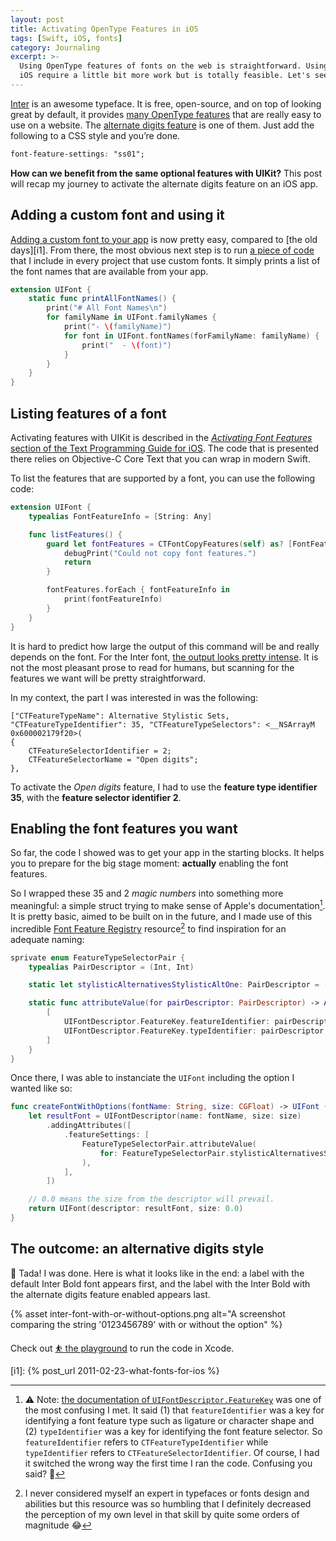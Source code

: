 ```yaml
---
layout: post
title: Activating OpenType Features in iOS
tags: [Swift, iOS, fonts]
category: Journaling
excerpt: >-
  Using OpenType features of fonts on the web is straightforward. Using them on
  iOS require a little bit more work but is totally feasible. Let's see how.
---
```


[Inter][1] is an awesome typeface. It is free, open-source, and on top of
looking great by default, it provides [many OpenType features][2] that are
really easy to use on a website. The [alternate digits feature][3] is one of
them. Just add the following to a CSS style and you’re done.

```css
font-feature-settings: "ss01";
```

**How can we benefit from the same optional features with UIKit?** This post
will recap my journey to activate the alternate digits feature on an iOS app.

## Adding a custom font and using it

[Adding a custom font to your app][4] is now pretty easy, compared to [the old
days][i1]. From there, the most obvious next step is to run [a piece of
code][c1] that I include in every project that use custom fonts. It simply
prints a list of the font names that are available from your app.

```swift
extension UIFont {
    static func printAllFontNames() {
        print("# All Font Names\n")
        for familyName in UIFont.familyNames {
            print("- \(familyName)")
            for font in UIFont.fontNames(forFamilyName: familyName) {
                print("  - \(font)")
            }
        }
    }
}
```

## Listing features of a font

Activating features with UIKit is described in the [_Activating Font Features_
section of the Text Programming Guide for iOS][5]. The code that is presented
there relies on Objective-C Core Text that you can wrap in modern Swift.

To list the features that are supported by a font, you can use the following
code:

```swift
extension UIFont {
    typealias FontFeatureInfo = [String: Any]

    func listFeatures() {
        guard let fontFeatures = CTFontCopyFeatures(self) as? [FontFeatureInfo] else {
            debugPrint("Could not copy font features.")
            return
        }

        fontFeatures.forEach { fontFeatureInfo in
            print(fontFeatureInfo)
        }
    }
}
```

It is hard to predict how large the output of this command will be and really
depends on the font. For the Inter font, [the output looks pretty intense][c2].
It is not the most pleasant prose to read for humans, but scanning for the
features we want will be pretty straightforward.

In my context, the part I was interested in was the following:

```
["CTFeatureTypeName": Alternative Stylistic Sets, "CTFeatureTypeIdentifier": 35, "CTFeatureTypeSelectors": <__NSArrayM 0x600002179f20>(
{
    CTFeatureSelectorIdentifier = 2;
    CTFeatureSelectorName = "Open digits";
},
```

To activate the _Open digits_ feature, I had to use the **feature type
identifier 35**, with the **feature selector identifier 2**.

## Enabling the font features you want

So far, the code I showed was to get your app in the starting blocks. It helps
you to prepare for the big stage moment: **actually** enabling the font
features.

So I wrapped these 35 and 2 _magic numbers_ into something more meaningful: a
simple struct trying to make sense of Apple's documentation[^1]. It is pretty
basic, aimed to be built on in the future, and I made use of this incredible
[Font Feature Registry][6] resource[^2] to find inspiration for an adequate
naming:

```swift
sprivate enum FeatureTypeSelectorPair {
    typealias PairDescriptor = (Int, Int)

    static let stylisticAlternativesStylisticAltOne: PairDescriptor = (35, 2)

    static func attributeValue(for pairDescriptor: PairDescriptor) -> Any {
        [
            UIFontDescriptor.FeatureKey.featureIdentifier: pairDescriptor.0,
            UIFontDescriptor.FeatureKey.typeIdentifier: pairDescriptor.1,
        ]
    }
}
```

Once there, I was able to instanciate the `UIFont` including the option I wanted
like so:

```swift
func createFontWithOptions(fontName: String, size: CGFloat) -> UIFont {
    let resultFont = UIFontDescriptor(name: fontName, size: size)
        .addingAttributes([
            .featureSettings: [
                FeatureTypeSelectorPair.attributeValue(
                    for: FeatureTypeSelectorPair.stylisticAlternativesStylisticAltOne
                ),
            ],
        ])

    // 0.0 means the size from the descriptor will prevail.
    return UIFont(descriptor: resultFont, size: 0.0)
}
```

## The outcome: an alternative digits style

🎉 Tada! I was done. Here is what it looks like in the end: a label with the
default Inter Bold font appears first, and the label with the Inter Bold with
the alternate digits feature enabled appears last.

{% asset inter-font-with-or-without-options.png alt="A screenshot comparing the string '0123456789' with or without the option" %}

Check out [⛹️ the playground][c3] to run the code in Xcode.

[1]: https://rsms.me/inter/
[2]: https://rsms.me/inter/#features
[3]: https://rsms.me/inter/#features/ss01
[4]:
  https://developer.apple.com/documentation/uikit/text_display_and_fonts/adding_a_custom_font_to_your_app/
[5]:
  https://developer.apple.com/library/archive/documentation/StringsTextFonts/Conceptual/TextAndWebiPhoneOS/CustomTextProcessing/CustomTextProcessing.html#//apple_ref/doc/uid/TP40009542-CH4-SW6
[6]:
  https://developer.apple.com/fonts/TrueType-Reference-Manual/RM09/AppendixF.html

[i1]: {% post_url 2011-02-23-what-fonts-for-ios %}

[c1]: https://gist.github.com/dirtyhenry/c9fb50745491624fa75768d3149376f6
[c2]: https://gist.github.com/dirtyhenry/875ebeac13882c5dad710f22f17be5c5
[c3]:
  https://github.com/dirtyhenry/xcode-playgrounds/tree/master/activating-opentype-features.playground

[^1]:
    ⚠️ Note:
    [the documentation of `UIFontDescriptor.FeatureKey`](https://developer.apple.com/documentation/uikit/uifontdescriptor/featurekey)
    was one of the most confusing I met. It said (1) that `featureIdentifier`
    was a key for identifying a font feature type such as ligature or character
    shape and (2) `typeIdentifier` was a key for identifying the font feature
    selector. So `featureIdentifier` refers to `CTFeatureTypeIdentifier` while
    `typeIdentifier` refers to `CTFeatureSelectorIdentifier`. Of course, I had
    it switched the wrong way the first time I ran the code. Confusing you said?
    🤯

[^2]:
    I never considered myself an expert in typefaces or fonts design and
    abilities but this resource was so humbling that I definitely decreased the
    perception of my own level in that skill by quite some orders of magnitude
    😂
